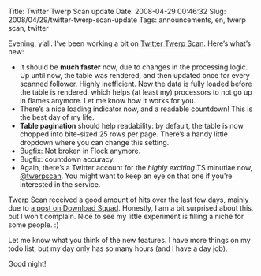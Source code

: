 Title: Twitter Twerp Scan update
Date: 2008-04-29 00:46:32
Slug: 2008/04/29/twitter-twerp-scan-update
Tags: announcements, en, twerp scan, twitter


Evening, y’all. I’ve been working a bit on [Twitter Twerp Scan][1]. Here’s
what’s new:

  * It should be **much faster** now, due to changes in the processing logic. Up until now, the table was rendered, and then updated once for every scanned follower. Highly inefficient. Now the data is fully loaded before the table is rendered, which helps (at least my) processors to not go up in flames anymore. Let me know how it works for you.
  * There’s a nice loading indicator now, and a readable countdown! This is the best day of my life.
  * **Table pagination** should help readability: by default, the table is now chopped into bite-sized 25 rows per page. There’s a handy little dropdown where you can change this setting.
  * Bugfix: Not broken in Flock anymore.
  * Bugfix: countdown accuracy.
  * Again, there’s a Twitter account for the _highly exciting_ TS minutiae now, [@twerpscan][2]. You might want to keep an eye on that one if you’re interested in the service.

[Twerp Scan][1] received a good amount of hits over the last few days, mainly
due to [a post on Download Squad][3]. Honestly, I am a bit surprised about
this, but I won’t complain. Nice to see my little experiment is filling a
niché for some people. :)

Let me know what you think of the new features. I have more things on my todo
list, but my day only has so many hours (and I have a day job).

Good night!

   [1]: http://twerpscan.com/
   [2]: http://twitter.com/twerpscan
   [3]: http://www.downloadsquad.com/2008/04/27/twitter-twerp-scan-block-twitter-spammers/
